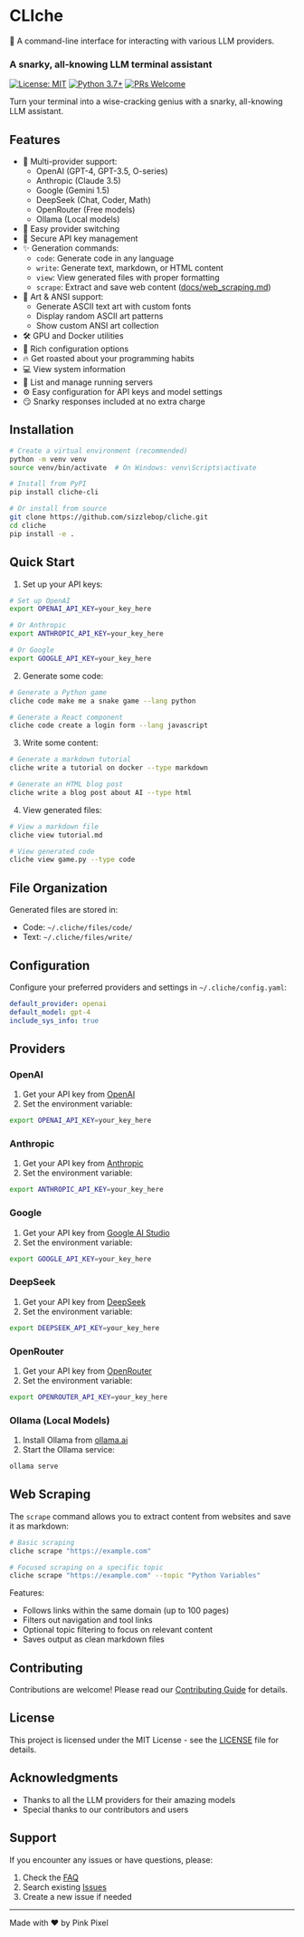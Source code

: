 # CLIche

🤖 A command-line interface for interacting with various LLM providers.

### A snarky, all-knowing LLM terminal assistant

[![License: MIT](https://img.shields.io/badge/License-MIT-yellow.svg)](https://opensource.org/licenses/MIT)
[![Python 3.7+](https://img.shields.io/badge/python-3.7+-blue.svg)](https://www.python.org/downloads/)
[![PRs Welcome](https://img.shields.io/badge/PRs-welcome-brightgreen.svg)](CONTRIBUTING.md)

Turn your terminal into a wise-cracking genius with a snarky, all-knowing LLM assistant.

## Features

- 🔄 Multi-provider support:
  - OpenAI (GPT-4, GPT-3.5, O-series)
  - Anthropic (Claude 3.5)
  - Google (Gemini 1.5)
  - DeepSeek (Chat, Coder, Math)
  - OpenRouter (Free models)
  - Ollama (Local models)
- 🎯 Easy provider switching
- 🔐 Secure API key management
- ✨ Generation commands:
  - `code`: Generate code in any language
  - `write`: Generate text, markdown, or HTML content
  - `view`: View generated files with proper formatting
  - `scrape`: Extract and save web content ([docs/web_scraping.md](docs/web_scraping.md))
- 🎨 Art & ANSI support:
  - Generate ASCII text art with custom fonts
  - Display random ASCII art patterns
  - Show custom ANSI art collection
- 🛠️ GPU and Docker utilities
- 📝 Rich configuration options
- 🔥 Get roasted about your programming habits
- 💻 View system information
- 🔌 List and manage running servers
- ⚙️ Easy configuration for API keys and model settings
- 😏 Snarky responses included at no extra charge

## Installation

```bash
# Create a virtual environment (recommended)
python -m venv venv
source venv/bin/activate  # On Windows: venv\Scripts\activate

# Install from PyPI
pip install cliche-cli

# Or install from source
git clone https://github.com/sizzlebop/cliche.git
cd cliche
pip install -e .
```

## Quick Start

1. Set up your API keys:
```bash
# Set up OpenAI
export OPENAI_API_KEY=your_key_here

# Or Anthropic
export ANTHROPIC_API_KEY=your_key_here

# Or Google
export GOOGLE_API_KEY=your_key_here
```

2. Generate some code:
```bash
# Generate a Python game
cliche code make me a snake game --lang python

# Generate a React component
cliche code create a login form --lang javascript
```

3. Write some content:
```bash
# Generate a markdown tutorial
cliche write a tutorial on docker --type markdown

# Generate an HTML blog post
cliche write a blog post about AI --type html
```

4. View generated files:
```bash
# View a markdown file
cliche view tutorial.md

# View generated code
cliche view game.py --type code
```

## File Organization

Generated files are stored in:
- Code: `~/.cliche/files/code/`
- Text: `~/.cliche/files/write/`

## Configuration

Configure your preferred providers and settings in `~/.cliche/config.yaml`:

```yaml
default_provider: openai
default_model: gpt-4
include_sys_info: true
```

## Providers

### OpenAI
1. Get your API key from [OpenAI](https://platform.openai.com)
2. Set the environment variable:
```bash
export OPENAI_API_KEY=your_key_here
```

### Anthropic
1. Get your API key from [Anthropic](https://console.anthropic.com)
2. Set the environment variable:
```bash
export ANTHROPIC_API_KEY=your_key_here
```

### Google
1. Get your API key from [Google AI Studio](https://makersuite.google.com)
2. Set the environment variable:
```bash
export GOOGLE_API_KEY=your_key_here
```

### DeepSeek
1. Get your API key from [DeepSeek](https://platform.deepseek.ai)
2. Set the environment variable:
```bash
export DEEPSEEK_API_KEY=your_key_here
```

### OpenRouter
1. Get your API key from [OpenRouter](https://openrouter.ai)
2. Set the environment variable:
```bash
export OPENROUTER_API_KEY=your_key_here
```

### Ollama (Local Models)
1. Install Ollama from [ollama.ai](https://ollama.ai)
2. Start the Ollama service:
```bash
ollama serve
```

## Web Scraping

The `scrape` command allows you to extract content from websites and save it as markdown:

```bash
# Basic scraping
cliche scrape "https://example.com"

# Focused scraping on a specific topic
cliche scrape "https://example.com" --topic "Python Variables"
```

Features:
- Follows links within the same domain (up to 100 pages)
- Filters out navigation and tool links
- Optional topic filtering to focus on relevant content
- Saves output as clean markdown files

## Contributing

Contributions are welcome! Please read our [Contributing Guide](CONTRIBUTING.md) for details.

## License

This project is licensed under the MIT License - see the [LICENSE](LICENSE) file for details.

## Acknowledgments

- Thanks to all the LLM providers for their amazing models
- Special thanks to our contributors and users

## Support

If you encounter any issues or have questions, please:
1. Check the [FAQ](docs/FAQ.md)
2. Search existing [Issues](https://github.com/sizzlebop/cliche/issues)
3. Create a new issue if needed

---
Made with ❤️ by Pink Pixel